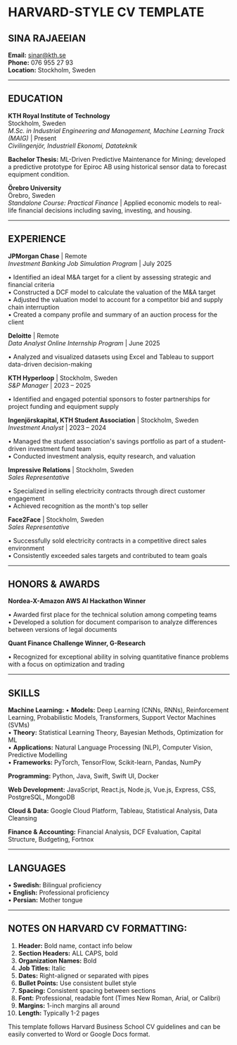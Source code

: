# HARVARD-STYLE CV TEMPLATE

## **SINA RAJAEEIAN**
**Email:** sinar@kth.se  
**Phone:** 076 955 27 93  
**Location:** Stockholm, Sweden

---

## **EDUCATION**

**KTH Royal Institute of Technology**  
Stockholm, Sweden  
*M.Sc. in Industrial Engineering and Management, Machine Learning Track (MAIG)* | Present  
*Civilingenjör, Industriell Ekonomi, Datateknik*

**Bachelor Thesis:** ML-Driven Predictive Maintenance for Mining; developed a predictive prototype for Epiroc AB using historical sensor data to forecast equipment condition.

**Örebro University**  
Örebro, Sweden  
*Standalone Course: Practical Finance* | Applied economic models to real-life financial decisions including saving, investing, and housing.

---

## **EXPERIENCE**

**JPMorgan Chase** | Remote  
*Investment Banking Job Simulation Program* | July 2025

• Identified an ideal M&A target for a client by assessing strategic and financial criteria  
• Constructed a DCF model to calculate the valuation of the M&A target  
• Adjusted the valuation model to account for a competitor bid and supply chain interruption  
• Created a company profile and summary of an auction process for the client  

**Deloitte** | Remote  
*Data Analyst Online Internship Program* | June 2025

• Analyzed and visualized datasets using Excel and Tableau to support data-driven decision-making  

**KTH Hyperloop** | Stockholm, Sweden  
*S&P Manager* | 2023 – 2025

• Identified and engaged potential sponsors to foster partnerships for project funding and equipment supply  

**Ingenjörskapital, KTH Student Association** | Stockholm, Sweden  
*Investment Analyst* | 2023 – 2024

• Managed the student association's savings portfolio as part of a student-driven investment fund team  
• Conducted investment analysis, equity research, and valuation  

**Impressive Relations** | Stockholm, Sweden  
*Sales Representative*

• Specialized in selling electricity contracts through direct customer engagement  
• Achieved recognition as the month's top seller  

**Face2Face** | Stockholm, Sweden  
*Sales Representative*

• Successfully sold electricity contracts in a competitive direct sales environment  
• Consistently exceeded sales targets and contributed to team goals  

---

## **HONORS & AWARDS**

**Nordea-X-Amazon AWS AI Hackathon Winner**

• Awarded first place for the technical solution among competing teams  
• Developed a solution for document comparison to analyze differences between versions of legal documents  

**Quant Finance Challenge Winner, G-Research**

• Recognized for exceptional ability in solving quantitative finance problems with a focus on optimization and trading  

---

## **SKILLS**

**Machine Learning:**
• **Models:** Deep Learning (CNNs, RNNs), Reinforcement Learning, Probabilistic Models, Transformers, Support Vector Machines (SVMs)  
• **Theory:** Statistical Learning Theory, Bayesian Methods, Optimization for ML  
• **Applications:** Natural Language Processing (NLP), Computer Vision, Predictive Modelling  
• **Frameworks:** PyTorch, TensorFlow, Scikit-learn, Pandas, NumPy  

**Programming:** Python, Java, Swift, Swift UI, Docker  

**Web Development:** JavaScript, React.js, Node.js, Vue.js, Express, CSS, PostgreSQL, MongoDB  

**Cloud & Data:** Google Cloud Platform, Tableau, Statistical Analysis, Data Cleansing  

**Finance & Accounting:** Financial Analysis, DCF Evaluation, Capital Structure, Budgeting, Fortnox  

---

## **LANGUAGES**

• **Swedish:** Bilingual proficiency  
• **English:** Professional proficiency  
• **Persian:** Mother tongue  

---

## **NOTES ON HARVARD CV FORMATTING:**

1. **Header:** Bold name, contact info below
2. **Section Headers:** ALL CAPS, bold
3. **Organization Names:** Bold
4. **Job Titles:** Italic
5. **Dates:** Right-aligned or separated with pipes
6. **Bullet Points:** Use consistent bullet style
7. **Spacing:** Consistent spacing between sections
8. **Font:** Professional, readable font (Times New Roman, Arial, or Calibri)
9. **Margins:** 1-inch margins all around
10. **Length:** Typically 1-2 pages

This template follows Harvard Business School CV guidelines and can be easily converted to Word or Google Docs format.

